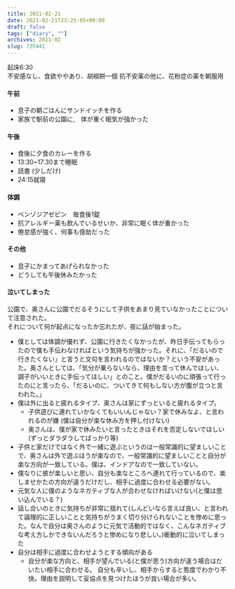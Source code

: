 ```yaml
---
title: 2021-02-21
date: 2021-02-21T23:25:05+09:00
draft: false
tags: ["diary", ""]
archives: 2021-02
slug: 735441
---
```

起床6:30  
不安感なし、食欲ややあり、胡椒餅一個
抗不安薬の他に、花粉症の薬を朝服用
#### 午前
- 息子の朝ごはんにサンドイッチを作る
- 家族で駅前の公園に,　体が重く眠気が強かった
#### 午後
- 食後に夕食のカレーを作る
- 13:30~17:30まで睡眠
- 読書 (少しだけ)
- 24:15就寝
#### 体調
- ベンゾジアゼピン　毎食後1錠
- 抗アレルギー薬も飲んでいるせいか、非常に眠く体が重かった
- 倦怠感が強く、何事も億劫だった
#### その他
- 息子にかまってあげられなかった
- どうしても午後休みたかった
#### 泣いてしまった  
公園で、奥さんに公園でだるそうにして子供をあまり見ていなかったことについて注意された。  
それについて何が起点になったか忘れたが、夜に話が始まった。
- 僕としては体調が優れず、公園に行きたくなかったが、昨日手伝ってもらったので僕も手伝わなければという気持ちが強かった。それに、「だるいので行きたくない」と言うと文句を言われるのではないか？という不安があった。奥さんとしては、「気分が乗らないなら、理由を言って休んでほしい、調子がいいときに手伝ってほしい」とのこと。僕がだるいのに頑張って行ったのにと言ったら、「だるいのに、ついてきて何もしない方が腹が立つと言われた。」
- 僕は外に出ると疲れるタイプ、奥さんは家にずっといると疲れるタイプ。
  - 子供遊びに連れていかなくてもいいんじゃない？家で休みなよ、と言われるのが嫌 (僕は自分が楽な休み方を押し付けない)
  - 奥さんは、僕が家で休みたいと言ったときはそれを否定しないでほしい(ずっとダラダラしてばっかり等)
- 子供と家だけではなく外で一緒に遊ぶというのは一般常識的に望ましいことで、奥さんは外で遊ぶほうが楽なので、一般常識的に望ましいことと自分が楽な方向が一致している。僕は、インドアなので一致していない。
- 僕なりに彼が楽しいと思い、自分も楽なところへ連れて行っているので、楽しませかたの方向が違うだけだし、相手に過度に合わせる必要がない。
- 元気な人に僕のようなネガティブな人が合わせなければいけない(と僕は思い込んでいる？)
- 話し合いのときに気持ちが非常に揺れて(しんどいなら言えば良い、と言われて論理的に正しいことと気持ちがうまく切り分けられないことを惨めに思った。なんで自分は奥さんのように元気で活動的ではなく、こんなネガティブな考え方しかできないんだろうと惨めになり悲しい。)衝動的に泣いてしまった
- 自分は相手に過度に合わせようとする傾向がある
  - 自分が楽な方向と、相手が望んでいる(と僕が思う)方向が違う場合はだいたい相手に合わせる。
  自分も辛いし、相手からすると態度でわかり不快。理由を説明して妥協点を見つけたほうが良い場合が多い。